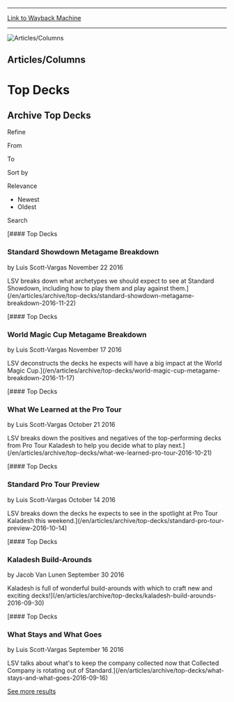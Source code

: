 
---
[Link to Wayback Machine](https://web.archive.org/web/20161202133752/http://magic.wizards.com/en/articles/columns/top-decks)

[_metadata_:generator]:- "Drupal 7 (http://drupal.org)"
[_metadata_:node]:- "314689"
[_metadata_:source]:- "div-block-system-main"
[_metadata_:title]:- "Top Decks"
[_metadata_:wayback_capture_timestamp]:- "2016-12-02 13:37:52"
[_metadata_:wayback_raw_url]:- "https://web.archive.org/web/20161202133752id_/http://magic.wizards.com/en/articles/columns/top-decks"
[_metadata_:wayback_url]:- "http://magic.wizards.com/en/articles/columns/top-decks"
---










![Articles/Columns](https://web.archive.org/web/20141213091556im_/http://magic.wizards.com/sites/mtg/files/images/featured/EN_TopDecks_Header.jpg)




Articles/Columns
----------------


Top Decks
=========
















Archive Top Decks
-----------------





Refine


From




To




Sort by

Relevance
* Newest
* Oldest






Search










[#### Top Decks



### Standard Showdown Metagame Breakdown



by Luis Scott-Vargas 
 November 22 2016 




LSV breaks down what archetypes we should expect to see at Standard Showdown, including how to play them and play against them.](/en/articles/archive/top-decks/standard-showdown-metagame-breakdown-2016-11-22)


[#### Top Decks



### World Magic Cup Metagame Breakdown



by Luis Scott-Vargas 
 November 17 2016 




LSV deconstructs the decks he expects will have a big impact at the World Magic Cup.](/en/articles/archive/top-decks/world-magic-cup-metagame-breakdown-2016-11-17)


[#### Top Decks



### What We Learned at the Pro Tour



by Luis Scott-Vargas 
 October 21 2016 




LSV breaks down the positives and negatives of the top-performing decks from Pro Tour Kaladesh to help you decide what to play next.](/en/articles/archive/top-decks/what-we-learned-pro-tour-2016-10-21)


[#### Top Decks



### Standard Pro Tour Preview



by Luis Scott-Vargas 
 October 14 2016 




LSV breaks down the decks he expects to see in the spotlight at Pro Tour Kaladesh this weekend.](/en/articles/archive/top-decks/standard-pro-tour-preview-2016-10-14)


[#### Top Decks



### Kaladesh Build-Arounds



by Jacob Van Lunen
 September 30 2016 




Kaladesh is full of wonderful build-arounds with which to craft new and exciting decks!](/en/articles/archive/top-decks/kaladesh-build-arounds-2016-09-30)


[#### Top Decks



### What Stays and What Goes



by Luis Scott-Vargas 
 September 16 2016 




LSV talks about what's to keep the company collected now that Collected Company is rotating out of Standard.](/en/articles/archive/top-decks/what-stays-and-what-goes-2016-09-16)
 


[See more results](javascript:void(0);)










